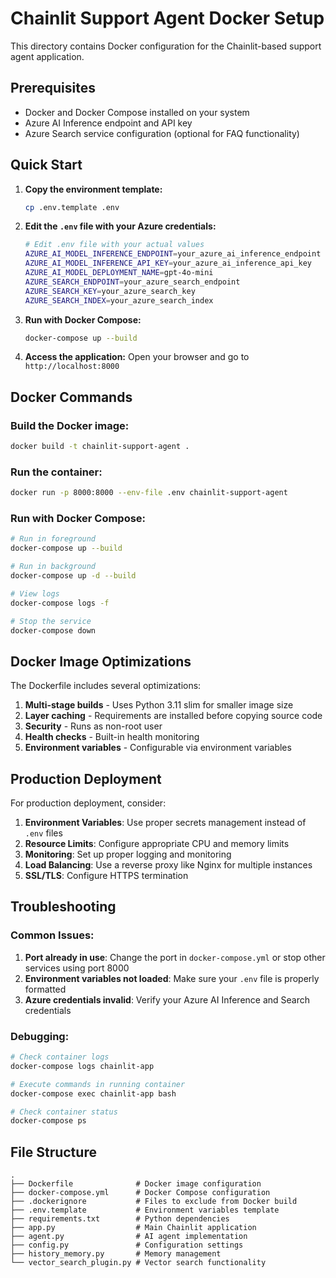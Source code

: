 # Chainlit Support Agent Docker Setup

This directory contains Docker configuration for the Chainlit-based support agent application.

## Prerequisites

- Docker and Docker Compose installed on your system
- Azure AI Inference endpoint and API key
- Azure Search service configuration (optional for FAQ functionality)

## Quick Start

1. **Copy the environment template:**
   ```bash
   cp .env.template .env
   ```

2. **Edit the `.env` file with your Azure credentials:**
   ```bash
   # Edit .env file with your actual values
   AZURE_AI_MODEL_INFERENCE_ENDPOINT=your_azure_ai_inference_endpoint
   AZURE_AI_MODEL_INFERENCE_API_KEY=your_azure_ai_inference_api_key
   AZURE_AI_MODEL_DEPLOYMENT_NAME=gpt-4o-mini
   AZURE_SEARCH_ENDPOINT=your_azure_search_endpoint
   AZURE_SEARCH_KEY=your_azure_search_key
   AZURE_SEARCH_INDEX=your_azure_search_index
   ```

3. **Run with Docker Compose:**
   ```bash
   docker-compose up --build
   ```

4. **Access the application:**
   Open your browser and go to `http://localhost:8000`

## Docker Commands

### Build the Docker image:
```bash
docker build -t chainlit-support-agent .
```

### Run the container:
```bash
docker run -p 8000:8000 --env-file .env chainlit-support-agent
```

### Run with Docker Compose:
```bash
# Run in foreground
docker-compose up --build

# Run in background
docker-compose up -d --build

# View logs
docker-compose logs -f

# Stop the service
docker-compose down
```

## Docker Image Optimizations

The Dockerfile includes several optimizations:

1. **Multi-stage builds** - Uses Python 3.11 slim for smaller image size
2. **Layer caching** - Requirements are installed before copying source code
3. **Security** - Runs as non-root user
4. **Health checks** - Built-in health monitoring
5. **Environment variables** - Configurable via environment variables

## Production Deployment

For production deployment, consider:

1. **Environment Variables**: Use proper secrets management instead of `.env` files
2. **Resource Limits**: Configure appropriate CPU and memory limits
3. **Monitoring**: Set up proper logging and monitoring
4. **Load Balancing**: Use a reverse proxy like Nginx for multiple instances
5. **SSL/TLS**: Configure HTTPS termination

## Troubleshooting

### Common Issues:

1. **Port already in use**: Change the port in `docker-compose.yml` or stop other services using port 8000
2. **Environment variables not loaded**: Make sure your `.env` file is properly formatted
3. **Azure credentials invalid**: Verify your Azure AI Inference and Search credentials

### Debugging:

```bash
# Check container logs
docker-compose logs chainlit-app

# Execute commands in running container
docker-compose exec chainlit-app bash

# Check container status
docker-compose ps
```

## File Structure

```
.
├── Dockerfile              # Docker image configuration
├── docker-compose.yml      # Docker Compose configuration
├── .dockerignore           # Files to exclude from Docker build
├── .env.template           # Environment variables template
├── requirements.txt        # Python dependencies
├── app.py                  # Main Chainlit application
├── agent.py                # AI agent implementation
├── config.py               # Configuration settings
├── history_memory.py       # Memory management
└── vector_search_plugin.py # Vector search functionality
```
